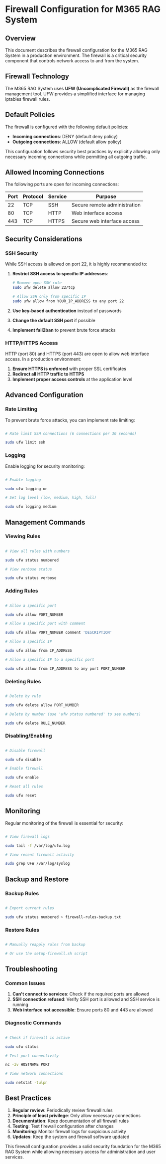 # Firewall Configuration for M365 RAG System

## Overview

This document describes the firewall configuration for the M365 RAG System in a production environment. The firewall is
  a critical security component that controls network access to and from the system.

## Firewall Technology

The M365 RAG System uses **UFW (Uncomplicated Firewall)** as the firewall management tool. UFW provides a simplified
  interface for managing iptables firewall rules.

## Default Policies

The firewall is configured with the following default policies:

- **Incoming connections**: DENY (default deny policy)
- **Outgoing connections**: ALLOW (default allow policy)

This configuration follows security best practices by explicitly allowing only necessary incoming connections while
  permitting all outgoing traffic.

## Allowed Incoming Connections

The following ports are open for incoming connections:

| Port | Protocol | Service | Purpose |
|------|----------|---------|---------|
| 22 | TCP | SSH | Secure remote administration |
| 80 | TCP | HTTP | Web interface access |
| 443 | TCP | HTTPS | Secure web interface access |

## Security Considerations

### SSH Security

While SSH access is allowed on port 22, it is highly recommended to:

1. **Restrict SSH access to specific IP addresses**:

   ```bash
   # Remove open SSH rule
   sudo ufw delete allow 22/tcp

   # Allow SSH only from specific IP
   sudo ufw allow from YOUR_IP_ADDRESS to any port 22
   ```

2. **Use key-based authentication** instead of passwords
3. **Change the default SSH port** if possible
4. **Implement fail2ban** to prevent brute force attacks

### HTTP/HTTPS Access

HTTP (port 80) and HTTPS (port 443) are open to allow web interface access. In a production environment:

1. **Ensure HTTPS is enforced** with proper SSL certificates
2. **Redirect all HTTP traffic to HTTPS**
3. **Implement proper access controls** at the application level

## Advanced Configuration

### Rate Limiting

To prevent brute force attacks, you can implement rate limiting:

```bash

# Rate limit SSH connections (6 connections per 30 seconds)

sudo ufw limit ssh

```

### Logging

Enable logging for security monitoring:

```bash

# Enable logging

sudo ufw logging on

# Set log level (low, medium, high, full)

sudo ufw logging medium

```

## Management Commands

### Viewing Rules

```bash

# View all rules with numbers

sudo ufw status numbered

# View verbose status

sudo ufw status verbose

```

### Adding Rules

```bash

# Allow a specific port

sudo ufw allow PORT_NUMBER

# Allow a specific port with comment

sudo ufw allow PORT_NUMBER comment 'DESCRIPTION'

# Allow a specific IP

sudo ufw allow from IP_ADDRESS

# Allow a specific IP to a specific port

sudo ufw allow from IP_ADDRESS to any port PORT_NUMBER

```

### Deleting Rules

```bash

# Delete by rule

sudo ufw delete allow PORT_NUMBER

# Delete by number (use 'ufw status numbered' to see numbers)

sudo ufw delete RULE_NUMBER

```

### Disabling/Enabling

```bash

# Disable firewall

sudo ufw disable

# Enable firewall

sudo ufw enable

# Reset all rules

sudo ufw reset

```

## Monitoring

Regular monitoring of the firewall is essential for security:

```bash

# View firewall logs

sudo tail -f /var/log/ufw.log

# View recent firewall activity

sudo grep UFW /var/log/syslog

```

## Backup and Restore

### Backup Rules

```bash

# Export current rules

sudo ufw status numbered > firewall-rules-backup.txt

```

### Restore Rules

```bash

# Manually reapply rules from backup

# Or use the setup-firewall.sh script

```

## Troubleshooting

### Common Issues

1. **Can't connect to services**: Check if the required ports are allowed
2. **SSH connection refused**: Verify SSH port is allowed and SSH service is running
3. **Web interface not accessible**: Ensure ports 80 and 443 are allowed

### Diagnostic Commands

```bash

# Check if firewall is active

sudo ufw status

# Test port connectivity

nc -zv HOSTNAME PORT

# View network connections

sudo netstat -tulpn

```

## Best Practices

1. **Regular review**: Periodically review firewall rules
2. **Principle of least privilege**: Only allow necessary connections
3. **Documentation**: Keep documentation of all firewall rules
4. **Testing**: Test firewall configuration after changes
5. **Monitoring**: Monitor firewall logs for suspicious activity
6. **Updates**: Keep the system and firewall software updated

This firewall configuration provides a solid security foundation for the M365 RAG System while allowing necessary access
  for administration and user services.
